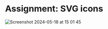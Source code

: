 #  Assignment: SVG icons

![Screenshot 2024-05-18 at 15 01 45](https://github.com/KunnikarB/svg-icon/assets/138579856/188a9a8d-43a0-4a31-9985-f272ff2b5c99)
